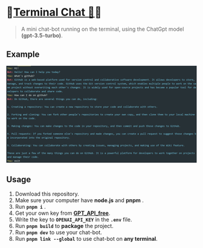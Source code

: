 # 🎉[Terminal Chat 🤖](https://github.com/raingrain/terminal-chat-bot)🎉

> A mini chat-bot running on the terminal, using the ChatGpt model **(gpt-3.5-turbo)**.

## Example

![image](./public/example.png)

## Usage

1. Download this repository.
2. Make sure your computer have **node.js** and **pnpm** .
3. Run **`pnpm i`** .
4. Get your own key from [**GPT_API_free**](https://github.com/chatanywhere/GPT_API_free).
5. Write the key to **`OPENAI_API_KEY`** in the **`.env`** file.
6. Run **`pnpm build`** to **package** the project.
7. Run **`pnpm dev`** to use your chat-bot.
8. Run **`pnpm link --global`** to use chat-bot on **any terminal**.

